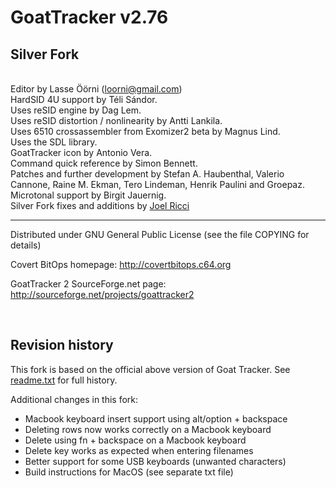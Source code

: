 # GoatTracker v2.76
## Silver Fork 
\
Editor by Lasse Öörni (loorni@gmail.com)  
HardSID 4U support by Téli Sándor.  
Uses reSID engine by Dag Lem.  
Uses reSID distortion / nonlinearity by Antti Lankila.  
Uses 6510 crossassembler from Exomizer2 beta by Magnus Lind.  
Uses the SDL library.  
GoatTracker icon by Antonio Vera.  
Command quick reference by Simon Bennett.  
Patches and further development by Stefan A. Haubenthal, Valerio Cannone, Raine M. Ekman,
Tero Lindeman, Henrik Paulini and Groepaz.  
Microtonal support by Birgit Jauernig.  
Silver Fork fixes and additions by [Joel Ricci](https://github.com/joelricci)

---
Distributed under GNU General Public License
(see the file COPYING for details)  

Covert BitOps homepage:
http://covertbitops.c64.org  

GoatTracker 2 SourceForge.net page:
http://sourceforge.net/projects/goattracker2  

<br>

## Revision history

This fork is based on the official above version of Goat Tracker. See [readme.txt](../readme.txt) for full history.

Additional changes in this fork:

- Macbook keyboard insert support using alt/option + backspace
- Deleting rows now works correctly on a Macbook keyboard
- Delete using fn + backspace on a Macbook keyboard
- Delete key works as expected when entering filenames
- Better support for some USB keyboards (unwanted characters)
- Build instructions for MacOS (see separate txt file)
